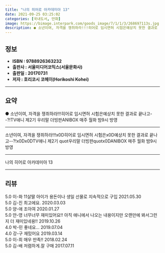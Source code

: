 ```yaml
---
title: "나의 히어로 아카데미아 13"
date: 2021-09-25 03:25:02
categories: [국내도서, 만화]
image: https://bimage.interpark.com/goods_image/7/1/1/3/268697113s.jpg
description: ● 소년이여, 자격을 쟁취하라!!!히어로 임시면허 시험은예상치 못한 결과로 끝나고--?!TV애니 제2기 우리말 더빙판ANIBOX 매주 월화 밤9시 방영
---
```


## **정보**

- **ISBN : 9788926363232**
- **출판사 : 서울미디어코믹스(서울문화사)**
- **출판일 : 20170731**
- **저자 : 호리코시 코헤이(Horikoshi Kohei)**

------



## **요약**

●  소년이여, 자격을 쟁취하라!!!히어로 임시면허 시험은예상치 못한 결과로 끝나고--?!TV애니 제2기 우리말 더빙판ANIBOX 매주 월화 밤9시 방영

------

소년이여, 자격을 쟁취하라!!!x0D히어로 임시면허 시험은x0D예상치 못한 결과로 끝나고--?!x0Dx0DTV애니 제2기 quot우리말 더빙판quotx0DANIBOX 매주 월화 밤9시 방영

------


나의 히어로 아카데미아 13 

------


## **리뷰** 

5.0 이-화 11살딸 아이가 용돈이나 생일 선물로 지속적으로 구입 2021.05.30 <br/>5.0 김-진 최고에요. 2020.03.03 <br/>5.0 양-애 조아여 2020.01.27 <br/>5.0 안-영 너무너무 재미있어요!! 아직 애니에서 나오는 내용이지만 오랜만에 봐서그런지 더 재미있네용!! 2019.10.26 <br/>4.0 박-민 좋네요... 2019.07.04 <br/>4.0 강-구 재밌어요  2019.03.14 <br/>5.0 이-희 매우 만족!! 2018.02.24 <br/>5.0 김-배 저렴하게.잘 구매 2017.07.11 <br/>